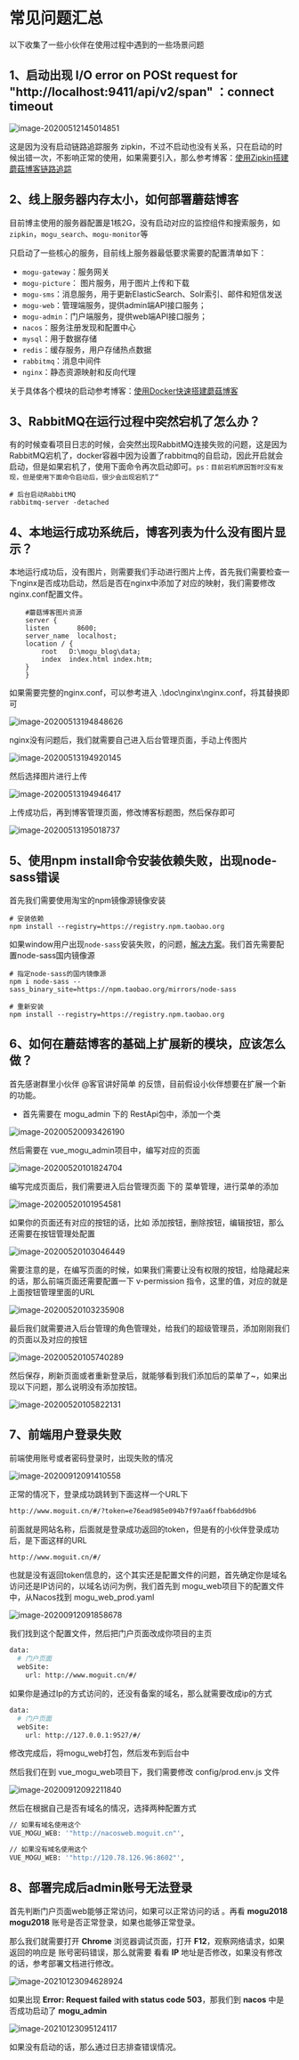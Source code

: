 # 常见问题汇总

以下收集了一些小伙伴在使用过程中遇到的一些场景问题

## 1、启动出现 I/O error on POSt request for "http://localhost:9411/api/v2/span" ：connect timeout


![image-20200512145014851](images/image-20200512145014851.png)

这是因为没有启动链路追踪服务 zipkin，不过不启动也没有关系，只在启动的时候出错一次，不影响正常的使用，如果需要引入，那么参考博客：[使用Zipkin搭建蘑菇博客链路追踪](http://moguit.cn/#/info?blogUid=35bd93cabc08611c7f74ce4564753ef9)

## 2、线上服务器内存太小，如何部署蘑菇博客

目前博主使用的服务器配置是1核2G，没有启动对应的监控组件和搜索服务，如 `zipkin`，`mogu_search`、`mogu-monitor`等

只启动了一些核心的服务，目前线上服务器最低要求需要的配置清单如下：

- `mogu-gateway`：服务网关
- `mogu-picture`： 图片服务，用于图片上传和下载
- `mogu-sms`：消息服务，用于更新ElasticSearch、Solr索引、邮件和短信发送
- `mogu-web`：管理端服务，提供admin端API接口服务；
- `mogu-admin`：门户端服务，提供web端API接口服务；
- `nacos`：服务注册发现和配置中心
- `mysql`：用于数据存储
- `redis`：缓存服务，用户存储热点数据
- `rabbitmq`：消息中间件
- `nginx`：静态资源映射和反向代理

关于具体各个模块的启动参考博客：[使用Docker快速搭建蘑菇博客](http://www.moguit.cn/#/info?blogUid=ab8377106a0d4b9f8d66131e4312c69e)

## 3、RabbitMQ在运行过程中突然宕机了怎么办？

有的时候查看项目日志的时候，会突然出现RabbitMQ连接失败的问题，这是因为RabbitMQ宕机了，docker容器中因为设置了rabbitmq的自启动，因此开启就会启动，但是如果宕机了，使用下面命令再次启动即可。`ps：目前宕机原因暂时没有发现，但是使用下面命令启动后，很少会出现宕机了“`

```
# 后台启动RabbitMQ
rabbitmq-server -detached
```

## 4、本地运行成功系统后，博客列表为什么没有图片显示？

本地运行成功后，没有图片，则需要我们手动进行图片上传，首先我们需要检查一下nginx是否成功启动，然后是否在nginx中添加了对应的映射，我们需要修改nginx.conf配置文件。

```
	#蘑菇博客图片资源
	server {
	listen       8600;
	server_name  localhost;	
	location / {
		root   D:\mogu_blog\data;
		index  index.html index.htm;
	}
	}
```

如果需要完整的nginx.conf，可以参考进入 .\doc\nginx\nginx.conf，将其替换即可


![image-20200513194848626](images/image-20200513194848626.png)

nginx没有问题后，我们就需要自己进入后台管理页面，手动上传图片


![image-20200513194920145](images/image-20200513194920145.png)

然后选择图片进行上传


![image-20200513194946417](images/image-20200513194946417.png)

上传成功后，再到博客管理页面，修改博客标题图，然后保存即可


![image-20200513195018737](images/image-20200513195018737.png)

## 5、使用npm install命令安装依赖失败，出现node-sass错误

首先我们需要使用淘宝的npm镜像源镜像安装

```
# 安装依赖
npm install --registry=https://registry.npm.taobao.org
```

如果window用户出现`node-sass`安装失败，的问题，[解决方案](https://github.com/PanJiaChen/vue-element-admin/issues/24)。我们首先需要配置node-sass国内镜像源

```
# 指定node-sass的国内镜像源
npm i node-sass --sass_binary_site=https://npm.taobao.org/mirrors/node-sass

# 重新安装
npm install --registry=https://registry.npm.taobao.org
```



## 6、如何在蘑菇博客的基础上扩展新的模块，应该怎么做？

首先感谢群里小伙伴 @客官讲好简单 的反馈，目前假设小伙伴想要在扩展一个新的功能。

- 首先需要在 mogu_admin 下的 RestApi包中，添加一个类


![image-20200520093426190](images/image-20200520093426190.png)



然后需要在 vue_mogu_admin项目中，编写对应的页面


![image-20200520101824704](images/image-20200520101824704.png)

编写完成页面后，我们需要进入后台管理页面 下的 菜单管理，进行菜单的添加


![image-20200520101954581](images/image-20200520101954581.png)



如果你的页面还有对应的按钮的话，比如 添加按钮，删除按钮，编辑按钮，那么还需要在按钮管理处配置


![image-20200520103046449](images/image-20200520103046449.png)

需要注意的是，在编写页面的时候，如果我们需要让没有权限的按钮，给隐藏起来的话，那么前端页面还需要配置一下 v-permission 指令，这里的值，对应的就是上面按钮管理里面的URL


![image-20200520103235908](images/image-20200520103235908.png)

最后我们就需要进入后台管理的角色管理处，给我们的超级管理员，添加刚刚我们的页面以及对应的按钮


![image-20200520105740289](images/image-20200520105740289.png)

然后保存，刷新页面或者重新登录后，就能够看到我们添加后的菜单了~，如果出现以下问题，那么说明没有添加按钮。


![image-20200520105822131](images/image-20200520105822131.png)



## 7、前端用户登录失败

前端使用账号或者密码登录时，出现失败的情况


![image-20200912091410558](images/image-20200912091410558.png)

正常的情况下，登录成功跳转到下面这样一个URL下

```bash
http://www.moguit.cn/#/?token=e76ead985e094b7f97aa6ffbab6dd9b6
```

前面就是网站名称，后面就是登录成功返回的token，但是有的小伙伴登录成功后，是下面这样的URL

```bash
http://www.moguit.cn/#/
```

也就是没有返回token信息的，这个其实还是配置文件的问题，首先确定你是域名访问还是IP访问的，以域名访问为例，我们首先到 mogu_web项目下的配置文件中，从Nacos找到 mogu_web_prod.yaml


![image-20200912091858678](images/image-20200912091858678.png)

我们找到这个配置文件，然后把门户页面改成你项目的主页

```bash
data:
  # 门户页面
  webSite:
    url: http://www.moguit.cn/#/
```

如果你是通过Ip的方式访问的，还没有备案的域名，那么就需要改成ip的方式

```bash
data:
  # 门户页面
  webSite:
    url: http://127.0.0.1:9527/#/
```

修改完成后，将mogu_web打包，然后发布到后台中

然后我们在到 vue_mogu_web项目下，我们需要修改 config/prod.env.js 文件


![image-20200912092211840](images/image-20200912092211840.png)

然后在根据自己是否有域名的情况，选择两种配置方式

```bash
// 如果有域名使用这个
VUE_MOGU_WEB: '"http://nacosweb.moguit.cn"',
```

```bash
// 如果没有域名使用这个
VUE_MOGU_WEB: '"http://120.78.126.96:8602"',
```



## 8、部署完成后admin账号无法登录

首先判断门户页面web能够正常访问，如果可以正常访问的话 。再看 **mogu2018** **mogu2018** 账号是否正常登录，如果也能够正常登录。

那么我们就需要打开 **Chrome** 浏览器调试页面，打开 **F12**，观察网络请求，如果返回的响应是 账号密码错误，那么就需要 看看 **IP** 地址是否修改，如果没有修改的话，参考部署文档进行修改。


![image-20210123094628924](images/image-20210123094628924.png)

如果出现 **Error: Request failed with status code 503**，那我们到 **nacos** 中是否成功启动了 **mogu_admin**


![image-20210123095124117](images/image-20210123095124117.png)

如果没有启动的话，那么通过日志排查错误情况。